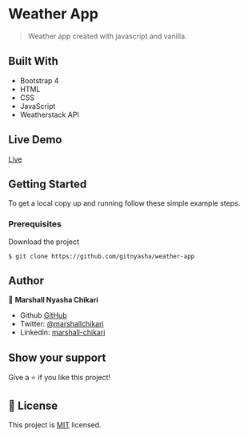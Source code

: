 # Weather App

> Weather app created with javascript and vanilla.

## Built With

- Bootstrap 4
- HTML
- CSS
- JavaScript
- Weatherstack API 

## Live Demo

[Live]()

## Getting Started

To get a local copy up and running follow these simple example steps.

### Prerequisites

Download the project

    $ git clone https://github.com/gitnyasha/weather-app

## Author

👤 **Marshall Nyasha Chikari**

- Github [GitHub](https://github.com/gitnyasha)
- Twitter: [@marshallchikari](https://twitter.com/marshallchikari)
- Linkedin: [marshall-chikari](https://linkedin.com/in/marshall-chikari-27532113a/)

## Show your support

Give a ⭐️ if you like this project!

## 📝 License

This project is [MIT]() licensed.
